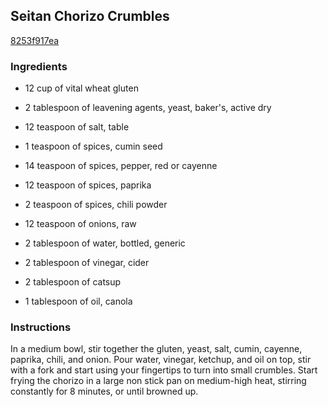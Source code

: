 ## Seitan Chorizo Crumbles

[8253f917ea](http://www.food.com/recipe/seitan-chorizo-crumbles-450153)

### Ingredients

 - 12 cup of vital wheat gluten

 - 2 tablespoon of leavening agents, yeast, baker's, active dry

 - 12 teaspoon of salt, table

 - 1 teaspoon of spices, cumin seed

 - 14 teaspoon of spices, pepper, red or cayenne

 - 12 teaspoon of spices, paprika

 - 2 teaspoon of spices, chili powder

 - 12 teaspoon of onions, raw

 - 2 tablespoon of water, bottled, generic

 - 2 tablespoon of vinegar, cider

 - 2 tablespoon of catsup

 - 1 tablespoon of oil, canola

### Instructions

In a medium bowl, stir together the gluten, yeast, salt, cumin, cayenne, paprika, chili, and onion. Pour water, vinegar, ketchup, and oil on top, stir with a fork and start using your fingertips to turn into small crumbles. Start frying the chorizo in a large non stick pan on medium-high heat, stirring constantly for 8 minutes, or until browned up.